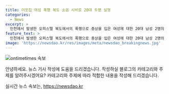 ```yaml
---
title: 이웃집 여성 폭행 복도 소음 시비로 20대 두명 실형
categories:
  - News
excerpt: >
  인천에서 발생한 오피스텔 복도에서의 폭행으로 중상을 입은 여성에 대한 20대 남성 2명의 실형이 확정됐다. 이들은 이웃집 여성을 폭행한 혐의로 기소되었으며, 사건 당시 여성에게 폭행을 가한 후에도 합의를 이루지 못했다. 피해자는 뇌출혈과 6주간의 치료를 받을 정도로 심각한 부상을 입었으며, 범행을 저지른 피고인들은 전력이 없는 점을 감안하여 양형이 이루어졌다.
feature_text: >
  인천에서 발생한 오피스텔 복도에서의 폭행으로 중상을 입은 여성에 대한 20대 남성 2명의 실형이 확정됐다. 이들은 이웃집 여성을 폭행한 혐의로 기소되었으며, 사건 당시 여성에게 폭행을 가한 후에도 합의를 이루지 못했다. 피해자는 뇌출혈과 6주간의 치료를 받을 정도로 심각한 부상을 입었으며, 범행을 저지른 피고인들은 전력이 없는 점을 감안하여 양형이 이루어졌다.
image: 'https://newsdao.kr/res/images/meta/newsdao_breakingnews.jpg'
---
```


<p><img src="https://newsdao.kr/res/images/meta/newsdao_breakingnews.jpg" alt="ontimetimes 속보" /></p>

<p>안녕하세요. 뉴스 기사 작성에 도움을 드리겠습니다. 작성하실 블로그의 카테고리와 주제를 알려주시겠어요? 카테고리와 주제에 따라 적합한 내용을 작성해 드리겠습니다.</p>
실시간 뉴스 속보는, <a href="https://newsdao.kr" rel="dofollow">https://newsdao.kr</a>



